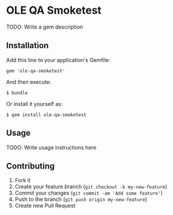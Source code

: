 # OLE QA Smoketest

TODO: Write a gem description

## Installation

Add this line to your application's Gemfile:

    gem 'ole-qa-smoketest'

And then execute:

    $ bundle

Or install it yourself as:

    $ gem install ole-qa-smoketest

## Usage

TODO: Write usage instructions here

## Contributing

1. Fork it
2. Create your feature branch (`git checkout -b my-new-feature`)
3. Commit your changes (`git commit -am 'Add some feature'`)
4. Push to the branch (`git push origin my-new-feature`)
5. Create new Pull Request
